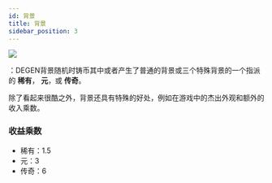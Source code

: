 ```yaml
---
id: 背景
title: 背景
sidebar_position: 3
---
```


![](/img/rngBackgrounds.gif)

：DEGEN背景随机时铸币其中或者产生了普通的背景或三个特殊背景的一个指派的 **稀有**， **元**，或 **传奇**。

除了看起来很酷之外，背景还具有特殊的好处，例如在游戏中的杰出外观和额外的收入乘数。

### 收益乘数

- 稀有：1.5
- 元：3
- 传奇：6
